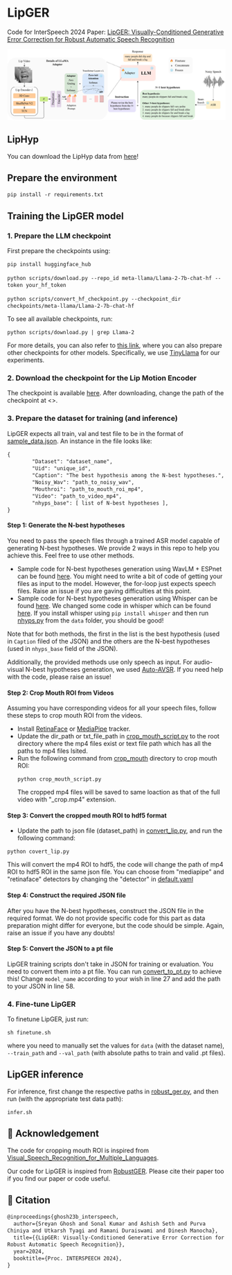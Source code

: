 # LipGER
Code for InterSpeech 2024 Paper: [LipGER: Visually-Conditioned Generative Error Correction for Robust Automatic Speech Recognition](https://arxiv.org/abs/2406.04432)  

![Proposed Methodology](./assets/lip.jpg)

## LipHyp

You can download the LipHyp data from [here](https://drive.google.com/drive/folders/1ThZcxG5yq_1SfvtnclM3_0trfTUP6W98?usp=sharing)!

## Prepare the environment  

```
pip install -r requirements.txt
```

## Training the LipGER model  

### 1. Prepare the LLM checkpoint  

First prepare the checkpoints using:

```shell
pip install huggingface_hub

python scripts/download.py --repo_id meta-llama/Llama-2-7b-chat-hf --token your_hf_token

python scripts/convert_hf_checkpoint.py --checkpoint_dir checkpoints/meta-llama/Llama-2-7b-chat-hf
```

To see all available checkpoints, run:

```shell
python scripts/download.py | grep Llama-2
```

For more details, you can also refer to [this link](https://github.com/YUCHEN005/RobustGER/tree/master/tutorials), where you can also prepare other checkpoints for other models. Specifically, we use [TinyLlama](https://github.com/jzhang38/TinyLlama) for our experiments.  

### 2. Download the checkpoint for the Lip Motion Encoder  

The checkpoint is available [here](https://drive.google.com/file/d/1RqGd_13BeX1ybD1UPJIu8eDsilCsrAF9/view?usp=sharing). After downloading, change the path of the checkpoint at <>.

### 3. Prepare the dataset for training (and inference)  
LipGER expects all train, val and test file to be in the format of [sample_data.json](./data/sample_data.json). An instance in the file looks like:

```
{
        "Dataset": "dataset_name",
        "Uid": "unique_id",
        "Caption": "The best hypothesis among the N-best hypotheses.",
        "Noisy_Wav": "path_to_noisy_wav",
        "Mouthroi": "path_to_mouth_roi_mp4",
        "Video": "path_to_video_mp4",
        "nhyps_base": [ list of N-best hypotheses ],
}
```

#### Step 1: Generate the N-best hypotheses  
You need to pass the speech files through a trained ASR model capable of generating N-best hypotheses. We provide 2 ways in this repo to help you achieve this. Feel free to use other methods.
- Sample code for N-best hypotheses generation using WavLM + ESPnet can be found [here](./data/wavlm). You might need to write a bit of code of getting your files as input to the model. However, the for-loop just expects speech files. Raise an issue if you are gaving difficulties at this point.
- Sample code for N-best hypotheses generation using Whisper can be found [here](./data/nhyps.py). We changed some code in whisper which can be found [here](./data/whisper). If you install whisper using `pip install whisper` and then run [nhyps.py](./data/nhyps.py) from the `data` folder, you should be good!  

Note that for both methods, the first in the list is the best hypothesis (used in `Caption` filed of the JSON) and the others are the N-best hypotheses (used in `nhyps_base` field of the JSON).  

Additionally, the provided methods use only speech as input. For audio-visual N-best hypotheses generation, we used [Auto-AVSR](https://github.com/mpc001/auto_avsr). If you need help with the code, please raise an issue!  

#### Step 2: Crop Mouth ROI from Videos  

Assuming you have corresponding videos for all your speech files, follow these steps to crop mouth ROI from the videos.

- Install [RetinaFace](./crop_mouth) or [MediaPipe](https://pypi.org/project/mediapipe/) tracker.
- Update the dir_path or txt_file_path in [crop_mouth_script.py](./crop_mouth/crop_mouth_script.py) to the root directory where the mp4 files exist or text file path which has all the paths to mp4 files lsited.
- Run the following command from [crop_mouth](./crop_mouth) directory to crop mouth ROI:
  ```
  python crop_mouth_script.py
  ```
  The cropped mp4 files will be saved to same loaction as that of the full video with "_crop.mp4" extension.
#### Step 3: Convert the cropped mouth ROI to hdf5 format
- Update the path to json file (dataset_path) in [convert_lip.py](./crop_mouth/convert_lip.py), and run the following command:
```
python covert_lip.py
```
This will convert the mp4 ROI to hdf5, the code will change the path of mp4 ROI to hdf5 ROI in the same json file. 
You can choose from "mediapipe" and "retinaface" detectors by changing the "detector" in [default.yaml](./crop_mouth/default.yaml)

#### Step 4: Construct the required JSON file  

After you have the N-best hypotheses, construct the JSON file in the required format. We do not provide specific code for this part as data preparation might differ for everyone, but the code should be simple. Again, raise an issue if you have any doubts!

#### Step 5: Convert the JSON to a pt file

LipGER training scripts don't take in JSON for training or evaluation. You need to convert them into a pt file. You can run [convert_to_pt.py](./data/convert_to_pt.py) to achieve this! Change `model_name` according to your wish in line 27 and add the path to your JSON in line 58.  

### 4. Fine-tune LipGER  

To finetune LipGER, just run:

```
sh finetune.sh
```
where you need to manually set the values for `data` (with the dataset name), `--train_path` and `--val_path` (with absolute paths to train and valid .pt files).

## LipGER inference  

For inference, first change the respective paths in [robust_ger.py](./inference/robust_ger.py), and then run (with the appropriate test data path):  

```
infer.sh
```

## 🌻 Acknowledgement  
The code for cropping mouth ROI is inspired from [Visual_Speech_Recognition_for_Multiple_Languages](https://github.com/mpc001/Visual_Speech_Recognition_for_Multiple_Languages).

Our code for LipGER is inspired from [RobustGER](https://github.com/YUCHEN005/RobustGER/tree/master). Please cite their paper too if you find our paper or code useful.  

## 🔏 Citation    

```
@inproceedings{ghosh23b_interspeech,
  author={Sreyan Ghosh and Sonal Kumar and Ashish Seth and Purva Chiniya and Utkarsh Tyagi and Ramani Duraiswami and Dinesh Manocha},
  title={{LipGER: Visually-Conditioned Generative Error Correction for Robust Automatic Speech Recognition}},
  year=2024,
  booktitle={Proc. INTERSPEECH 2024},
}
```
